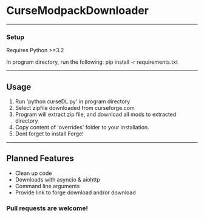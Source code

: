 # CurseModpackDownloader
----

### Setup
Requires Python >=3.2

In program directory, run the following: 
pip install -r requirements.txt

----

## Usage

1. Run 'python curseDL.py' in program directory
2. Select zipfile downloaded from curseforge.com
3. Program will extract zip file, and download all mods to extracted directory
4. Copy content of 'overrides' folder to your installation.
5. Dont forget to install Forge!

----

## Planned Features

* Clean up code
* Downloads with asyncio & aiohttp
* Command line arguments
* Provide link to forge download and/or download

### Pull requests are welcome!
